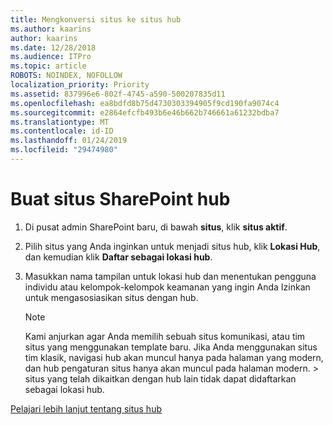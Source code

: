 ```yaml
---
title: Mengkonversi situs ke situs hub
ms.author: kaarins
author: kaarins
ms.date: 12/28/2018
ms.audience: ITPro
ms.topic: article
ROBOTS: NOINDEX, NOFOLLOW
localization_priority: Priority
ms.assetid: 837996e6-802f-4745-a590-500207835d11
ms.openlocfilehash: ea8bdfd8b75d4730303394905f9cd190fa9074c4
ms.sourcegitcommit: e2864efcfb493b6e46b662b746661a61232bdba7
ms.translationtype: MT
ms.contentlocale: id-ID
ms.lasthandoff: 01/24/2019
ms.locfileid: "29474980"
---
```

# <a name="create-a-sharepoint-hub-site"></a>Buat situs SharePoint hub

1. Di pusat admin SharePoint baru, di bawah **situs**, klik **situs aktif**. 
    
2. Pilih situs yang Anda inginkan untuk menjadi situs hub, klik **Lokasi Hub**, dan kemudian klik **Daftar sebagai lokasi hub**. 
    
3. Masukkan nama tampilan untuk lokasi hub dan menentukan pengguna individu atau kelompok-kelompok keamanan yang ingin Anda Izinkan untuk mengasosiasikan situs dengan hub.
    
    > [!NOTE]
    >  Kami anjurkan agar Anda memilih sebuah situs komunikasi, atau tim situs yang menggunakan template baru. Jika Anda menggunakan situs tim klasik, navigasi hub akan muncul hanya pada halaman yang modern, dan hub pengaturan situs hanya akan muncul pada halaman modern. > situs yang telah dikaitkan dengan hub lain tidak dapat didaftarkan sebagai lokasi hub. 
  
[Pelajari lebih lanjut tentang situs hub](https://go.microsoft.com/fwlink/?linkid=869149)
  

